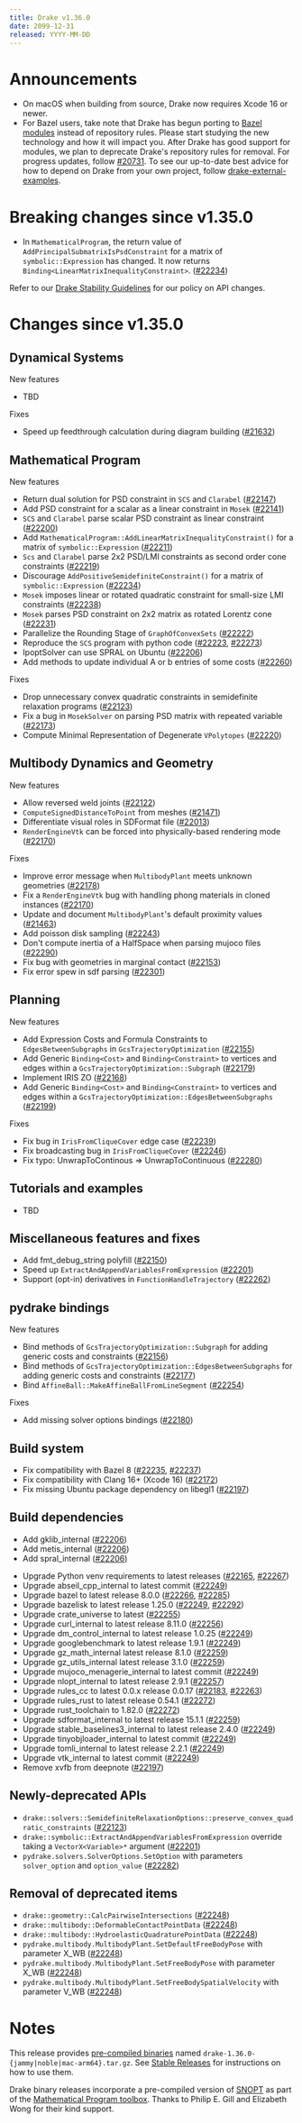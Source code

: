 ```yaml
---
title: Drake v1.36.0
date: 2099-12-31
released: YYYY-MM-DD
---
```


# Announcements

* On macOS when building from source, Drake now requires Xcode 16 or newer.
* For Bazel users, take note that Drake has begun porting to
  [Bazel modules](https://bazel.build/external/module) instead of repository
  rules. Please start studying the new technology and how it will impact you.
  After Drake has good support for modules, we plan to deprecate Drake's
  repository rules for removal. For progress updates, follow
  [#20731][_#20731]. To see our up-to-date best advice for how to depend on
  Drake from your own project, follow
  [drake-external-examples](https://github.com/RobotLocomotion/drake-external-examples/).

# Breaking changes since v1.35.0

* In `MathematicalProgram`, the return value of `AddPrincipalSubmatrixIsPsdConstraint` for a matrix of `symbolic::Expression` has changed. It now returns `Binding<LinearMatrixInequalityConstraint>`. ([#22234][_#22234])

Refer to our [Drake Stability Guidelines](/stable.html) for our policy
on API changes.

# Changes since v1.35.0

## Dynamical Systems

<!-- <relnotes for systems go here> -->


New features

* TBD

Fixes

* Speed up feedthrough calculation during diagram building ([#21632][_#21632])

## Mathematical Program

<!-- <relnotes for solvers go here> -->


New features

* Return dual solution for PSD constraint in `SCS` and `Clarabel` ([#22147][_#22147])
* Add PSD constraint for a scalar as a linear constraint in `Mosek` ([#22141][_#22141])
* `SCS` and `Clarabel` parse scalar PSD constraint as linear constraint ([#22200][_#22200])
* Add `MathematicalProgram::AddLinearMatrixInequalityConstraint()` for a matrix of `symbolic::Expression` ([#22211][_#22211])
* `Scs` and `Clarabel` parse 2x2 PSD/LMI constraints as second order cone constraints ([#22219][_#22219])
* Discourage `AddPositiveSemidefiniteConstraint()` for a matrix of `symbolic::Expression` ([#22234][_#22234])
* `Mosek` imposes linear or rotated quadratic constraint for small-size LMI constraints ([#22238][_#22238])
* `Mosek` parses PSD constraint on 2x2 matrix as rotated Lorentz cone ([#22231][_#22231])
* Parallelize the Rounding Stage of `GraphOfConvexSets` ([#22222][_#22222])
* Reproduce the `SCS` program with python code ([#22223][_#22223], [#22273][_#22273])
* IpoptSolver can use SPRAL on Ubuntu ([#22206][_#22206])
* Add methods to update individual A or b entries of some costs ([#22260][_#22260])

Fixes

* Drop unnecessary convex quadratic constraints in semidefinite relaxation programs ([#22123][_#22123])
* Fix a bug in `MosekSolver` on parsing PSD matrix with repeated variable ([#22173][_#22173])
* Compute Minimal Representation of Degenerate `VPolytopes` ([#22220][_#22220])

## Multibody Dynamics and Geometry

<!-- <relnotes for geometry,multibody go here> -->

New features

* Allow reversed weld joints ([#22122][_#22122])
* `ComputeSignedDistanceToPoint` from meshes ([#21471][_#21471])
* Differentiate visual roles in SDFormat file ([#22013][_#22013])
* `RenderEngineVtk` can be forced into physically-based rendering mode ([#22170][_#22170])

Fixes

* Improve error message when `MultibodyPlant` meets unknown geometries ([#22178][_#22178])
* Fix a `RenderEngineVtk` bug with handling phong materials in cloned instances ([#22170][_#22170])
* Update and document `MultibodyPlant`'s default proximity values ([#21463][_#21463])
* Add poisson disk sampling ([#22243][_#22243])
* Don't compute inertia of a HalfSpace when parsing mujoco files ([#22290][_#22290])
* Fix bug with geometries in marginal contact ([#22153][_#22153])
* Fix error spew in sdf parsing ([#22301][_#22301])


## Planning

<!-- <relnotes for planning go here> -->


New features

* Add Expression Costs and Formula Constraints to `EdgesBetweenSubgraphs` in `GcsTrajectoryOptimization` ([#22155][_#22155])
* Add Generic `Binding<Cost>` and `Binding<Constraint>` to vertices and edges within a `GcsTrajectoryOptimization::Subgraph` ([#22179][_#22179])
* Implement IRIS ZO ([#22168][_#22168])
* Add Generic `Binding<Cost>` and `Binding<Constraint>` to vertices and edges within a `GcsTrajectoryOptimization::EdgesBetweenSubgraphs` ([#22199][_#22199])

Fixes

* Fix bug in `IrisFromCliqueCover` edge case ([#22239][_#22239])
* Fix broadcasting bug in `IrisFromCliqueCover` ([#22246][_#22246])
* Fix typo: UnwrapToContinous => UnwrapToContinuous ([#22280][_#22280])

## Tutorials and examples

<!-- <relnotes for examples,tutorials go here> -->

* TBD

## Miscellaneous features and fixes

<!-- <relnotes for common,math,lcm,lcmtypes,manipulation,perception,visualization go here> -->

* Add fmt_debug_string polyfill ([#22150][_#22150])
* Speed up `ExtractAndAppendVariablesFromExpression` ([#22201][_#22201])
* Support (opt-in) derivatives in `FunctionHandleTrajectory` ([#22262][_#22262])

## pydrake bindings

<!-- <relnotes for bindings go here> -->

New features

* Bind methods of `GcsTrajectoryOptimization::Subgraph` for adding generic costs and constraints ([#22156][_#22156])
* Bind methods of `GcsTrajectoryOptimization::EdgesBetweenSubgraphs` for adding generic costs and constraints ([#22177][_#22177])
* Bind `AffineBall::MakeAffineBallFromLineSegment` ([#22254][_#22254])

Fixes

* Add missing solver options bindings ([#22180][_#22180])

## Build system

<!-- <relnotes for cmake,doc,setup,third_party,tools go here> -->

* Fix compatibility with Bazel 8 ([#22235][_#22235], [#22237][_#22237])
* Fix compatibility with Clang 16+ (Xcode 16) ([#22172][_#22172])
* Fix missing Ubuntu package dependency on libegl1 ([#22197][_#22197])

## Build dependencies

<!-- <relnotes for workspace go here> -->

- Add gklib_internal ([#22206][_#22206])
- Add metis_internal ([#22206][_#22206])
- Add spral_internal ([#22206][_#22206])
* Upgrade Python venv requirements to latest releases ([#22165][_#22165], [#22267][_#22267])
* Upgrade abseil_cpp_internal to latest commit ([#22249][_#22249])
* Upgrade bazel to latest release 8.0.0 ([#22266][_#22266], [#22285][_#22285])
* Upgrade bazelisk to latest release 1.25.0 ([#22249][_#22249], [#22292][_#22292])
* Upgrade crate_universe to latest ([#22255][_#22255])
* Upgrade curl_internal to latest release 8.11.0 ([#22256][_#22256])
* Upgrade dm_control_internal to latest release 1.0.25 ([#22249][_#22249])
* Upgrade googlebenchmark to latest release 1.9.1 ([#22249][_#22249])
* Upgrade gz_math_internal latest release 8.1.0 ([#22259][_#22259])
* Upgrade gz_utils_internal latest release 3.1.0 ([#22259][_#22259])
* Upgrade mujoco_menagerie_internal to latest commit ([#22249][_#22249])
* Upgrade nlopt_internal to latest release 2.9.1 ([#22257][_#22257])
* Upgrade rules_cc to latest 0.0.x release 0.0.17 ([#22183][_#22183], [#22263][_#22263])
* Upgrade rules_rust to latest release 0.54.1 ([#22272][_#22272])
* Upgrade rust_toolchain to 1.82.0 ([#22272][_#22272])
* Upgrade sdformat_internal to latest release 15.1.1 ([#22259][_#22259])
* Upgrade stable_baselines3_internal to latest release 2.4.0 ([#22249][_#22249])
* Upgrade tinyobjloader_internal to latest commit ([#22249][_#22249])
* Upgrade tomli_internal to latest release 2.2.1 ([#22249][_#22249])
* Upgrade vtk_internal to latest commit ([#22249][_#22249])
* Remove xvfb from deepnote ([#22197][_#22197])

## Newly-deprecated APIs

* `drake::solvers::SemidefiniteRelaxationOptions::preserve_convex_quadratic_constraints` ([#22123][_#22123])
* `drake::symbolic::ExtractAndAppendVariablesFromExpression` override taking a `VectorX<Variable>*` argument ([#22201][_#22201])
* `pydrake.solvers.SolverOptions.SetOption` with parameters `solver_option` and `option_value` ([#22282][_#22282])

## Removal of deprecated items

* `drake::geometry::CalcPairwiseIntersections` ([#22248][_#22248])
* `drake::multibody::DeformableContactPointData` ([#22248][_#22248])
* `drake::multibody::HydroelasticQuadraturePointData` ([#22248][_#22248])
* `pydrake.multibody.MultibodyPlant.SetDefaultFreeBodyPose` with parameter X_WB ([#22248][_#22248])
* `pydrake.multibody.MultibodyPlant.SetFreeBodyPose` with parameter X_WB ([#22248][_#22248])
* `pydrake.multibody.MultibodyPlant.SetFreeBodySpatialVelocity` with parameter V_WB ([#22248][_#22248])

# Notes


This release provides [pre-compiled binaries](https://github.com/RobotLocomotion/drake/releases/tag/v1.36.0) named
``drake-1.36.0-{jammy|noble|mac-arm64}.tar.gz``. See [Stable Releases](/from_binary.html#stable-releases) for instructions on how to use them.

Drake binary releases incorporate a pre-compiled version of [SNOPT](https://ccom.ucsd.edu/~optimizers/solvers/snopt/) as part of the
[Mathematical Program toolbox](https://drake.mit.edu/doxygen_cxx/group__solvers.html). Thanks to
Philip E. Gill and Elizabeth Wong for their kind support.

<!-- <begin issue links> -->
[_#20731]: https://github.com/RobotLocomotion/drake/pull/20731
[_#21463]: https://github.com/RobotLocomotion/drake/pull/21463
[_#21471]: https://github.com/RobotLocomotion/drake/pull/21471
[_#21632]: https://github.com/RobotLocomotion/drake/pull/21632
[_#22013]: https://github.com/RobotLocomotion/drake/pull/22013
[_#22122]: https://github.com/RobotLocomotion/drake/pull/22122
[_#22123]: https://github.com/RobotLocomotion/drake/pull/22123
[_#22141]: https://github.com/RobotLocomotion/drake/pull/22141
[_#22147]: https://github.com/RobotLocomotion/drake/pull/22147
[_#22150]: https://github.com/RobotLocomotion/drake/pull/22150
[_#22153]: https://github.com/RobotLocomotion/drake/pull/22153
[_#22155]: https://github.com/RobotLocomotion/drake/pull/22155
[_#22156]: https://github.com/RobotLocomotion/drake/pull/22156
[_#22165]: https://github.com/RobotLocomotion/drake/pull/22165
[_#22168]: https://github.com/RobotLocomotion/drake/pull/22168
[_#22170]: https://github.com/RobotLocomotion/drake/pull/22170
[_#22172]: https://github.com/RobotLocomotion/drake/pull/22172
[_#22173]: https://github.com/RobotLocomotion/drake/pull/22173
[_#22177]: https://github.com/RobotLocomotion/drake/pull/22177
[_#22178]: https://github.com/RobotLocomotion/drake/pull/22178
[_#22179]: https://github.com/RobotLocomotion/drake/pull/22179
[_#22180]: https://github.com/RobotLocomotion/drake/pull/22180
[_#22183]: https://github.com/RobotLocomotion/drake/pull/22183
[_#22197]: https://github.com/RobotLocomotion/drake/pull/22197
[_#22199]: https://github.com/RobotLocomotion/drake/pull/22199
[_#22200]: https://github.com/RobotLocomotion/drake/pull/22200
[_#22201]: https://github.com/RobotLocomotion/drake/pull/22201
[_#22206]: https://github.com/RobotLocomotion/drake/pull/22206
[_#22211]: https://github.com/RobotLocomotion/drake/pull/22211
[_#22219]: https://github.com/RobotLocomotion/drake/pull/22219
[_#22220]: https://github.com/RobotLocomotion/drake/pull/22220
[_#22222]: https://github.com/RobotLocomotion/drake/pull/22222
[_#22223]: https://github.com/RobotLocomotion/drake/pull/22223
[_#22231]: https://github.com/RobotLocomotion/drake/pull/22231
[_#22234]: https://github.com/RobotLocomotion/drake/pull/22234
[_#22235]: https://github.com/RobotLocomotion/drake/pull/22235
[_#22237]: https://github.com/RobotLocomotion/drake/pull/22237
[_#22238]: https://github.com/RobotLocomotion/drake/pull/22238
[_#22239]: https://github.com/RobotLocomotion/drake/pull/22239
[_#22243]: https://github.com/RobotLocomotion/drake/pull/22243
[_#22246]: https://github.com/RobotLocomotion/drake/pull/22246
[_#22248]: https://github.com/RobotLocomotion/drake/pull/22248
[_#22249]: https://github.com/RobotLocomotion/drake/pull/22249
[_#22254]: https://github.com/RobotLocomotion/drake/pull/22254
[_#22255]: https://github.com/RobotLocomotion/drake/pull/22255
[_#22256]: https://github.com/RobotLocomotion/drake/pull/22256
[_#22257]: https://github.com/RobotLocomotion/drake/pull/22257
[_#22259]: https://github.com/RobotLocomotion/drake/pull/22259
[_#22260]: https://github.com/RobotLocomotion/drake/pull/22260
[_#22262]: https://github.com/RobotLocomotion/drake/pull/22262
[_#22263]: https://github.com/RobotLocomotion/drake/pull/22263
[_#22266]: https://github.com/RobotLocomotion/drake/pull/22266
[_#22267]: https://github.com/RobotLocomotion/drake/pull/22267
[_#22272]: https://github.com/RobotLocomotion/drake/pull/22272
[_#22273]: https://github.com/RobotLocomotion/drake/pull/22273
[_#22280]: https://github.com/RobotLocomotion/drake/pull/22280
[_#22282]: https://github.com/RobotLocomotion/drake/pull/22282
[_#22285]: https://github.com/RobotLocomotion/drake/pull/22285
[_#22290]: https://github.com/RobotLocomotion/drake/pull/22290
[_#22292]: https://github.com/RobotLocomotion/drake/pull/22292
[_#22301]: https://github.com/RobotLocomotion/drake/pull/22301
<!-- <end issue links> -->

<!--
  Current oldest_commit 36133672b4e2ba86e89157828a80207abe488234 (exclusive).
  Current newest_commit ad12cbffa172177c196cce6f8244cf9058d4dac4 (inclusive).
-->
